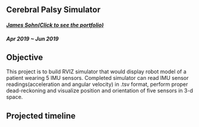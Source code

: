 ## Cerebral Palsy Simulator  
#### _[James Sohn(Click to see the portfolio)](https://sohn21c.github.io)_  
#### _Apr 2019 ~ Jun 2019_  
  
## Objective  
This project is to build RVIZ simulator that would display robot model of a patient wearing 5 IMU sensors. Completed simulator can read IMU sensor readings(acceleration and angular velocity) in .tsv format, perform proper dead-reckoning and visualize position and orientation of five sensors in 3-d space.

## Projected timeline
